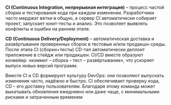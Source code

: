 **CI (Continuous Integration, непрерывная интеграция)** – процесс частой сборки и тестирования кода при каждом изменении. Разработчики часто мерджат ветки в общую, а сервер CI автоматически собирает проект, запускает юнит-тесты и анализ. Это позволяет выявлять конфликты и ошибки на раннем этапе.  

**CD (Continuous Delivery/Deployment)** – автоматическая доставка и развёртывание проверенных  сборок в тестовые и/или продакшн-среды. После этапа CI (сборки+тесты) CD-тап автоматически  деплоит приложение в стейдж или продакшен. CI/CD вместе образуют конвейер: «коммит –  сборка – тест – развёртывание», что ускоряет выпуск новых версий программ.  

Вместе CI и CD формируют культуру DevOps: они позволяют выпускать изменения часто, надёжно  и быстро. CI обеспечивает проверку кода, CD – его доставку пользователям. Благодаря этому  команда может выкатывать обновления ежедневно или даже чаще, с минимальными рисками и затраченным временем